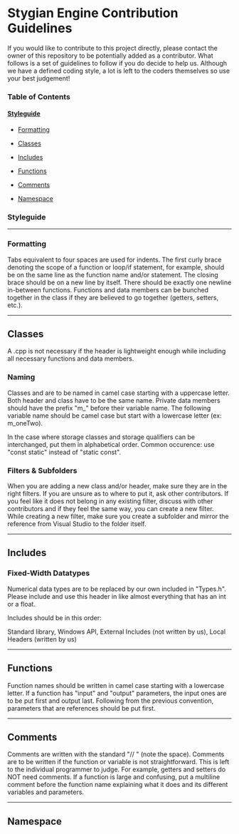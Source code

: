 # Stygian Engine Contribution Guidelines

If you would like to contribute to this project directly, please contact the owner of this repository to be potentially added as a contributor. What follows is a set of guidelines to follow if you do decide to help us. Although we have a defined coding style, a lot is left to the coders themselves so use your best judgement!

### Table of Contents 

#### [Styleguide](#styleguide)
* [Formatting](#formatting)

* [Classes](#classes)

* [Includes](#includes)

* [Functions](#functions)

* [Comments](#comments)

* [Namespace](#namespace)

### Styleguide

***

### Formatting
Tabs equivalent to four spaces are used for indents. The first curly brace denoting the scope of a function or loop/if statement, for example, should be on the same line as the function name and/or statement. The closing brace should be on a new line by itself. There should be exactly one newline in-between functions. Functions and data members can be bunched together in the class if they are believed to go together (getters, setters, etc.). 

***

## Classes
A .cpp is not necessary if the header is lightweight enough while including all necessary functions and data members.

### Naming
Classes and are to be named in camel case starting with a uppercase letter. Both header and class have to be the same name. Private data members should have the prefix "m_" before their variable name. The following variable name should be camel case but start with a lowercase letter (ex: m_oneTwo). 

In the case where storage classes and storage qualifiers can be interchanged, put them in alphabetical order. Common occurence: use "const static" instead of "static const".

### Filters & Subfolders
When you are adding a new class and/or header, make sure they are in the right filters. If you are unsure as to where to put it, ask other contributors. If you feel like it does not belong in any existing filter, discuss with other contributors and if they feel the same way, you can create a new filter. While creating a new filter, make sure you create a subfolder and mirror the reference from Visual Studio to the folder itself.

***

## Includes

### Fixed-Width Datatypes
Numerical data types are to be replaced by our own included in "Types.h". Please include and use this header in like almost everything that has an int or a float.

Includes should be in this order: 

Standard library, Windows API, External Includes (not written by us), Local Headers (written by us) 

***

## Functions
Function names should be written in camel case starting with a lowercase letter. If a function has "input" and "output" parameters, the input ones are to be put first and output last. Following from the previous convention, parameters that are references should be put first.

***

## Comments
Comments are written with the standard "// " (note the space). Comments are to be written if the function or variable is not straightforward. This is left to the individual programmer to judge. For example, getters and setters do NOT need comments. If a function is large and confusing, put a multiline comment before the function name explaining what it does and its different variables and parameters.

***

## Namespace

